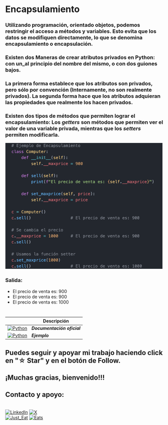# Encapsulamiento

### Utilizando programación, orientado objetos, podemos restringir el acceso a métodos y variables. Esto evita que los datos se modifiquen directamente, lo que se denomina encapsulamiento o encapsulación.

### Existen dos Maneras de crear atributos privados en Python: con un_al principio del nombre del mismo, o con dos guiones bajos.

### La primera forma establece que los atributos son privados, pero sólo por convención (Internamente, no son realmente privados). La segunda forma hace que los atributos adquieran las propiedades que realmente los hacen privados.

### Existen dos tipos de métodos que permiten lograr el encapsulamiento: Los ***getters*** son métodos que permiten ver el valor de una variable privada, mientras que los ***setters*** permiten modificarla.

<img src="../imagenes/8.- Encapcd.png" width="500" height="400">

### Salida:

- El precio de venta es: 900
- El precio de venta es: 900
- El precio de venta es: 1000



#
|  | Descripción |
|-----:|---------------|
| [![Python](https://img.shields.io/badge/python-3670A0?style=for-the-badge&logo=python&logoColor=ffdd54)](https://entrenamiento-python-basico.readthedocs.io/es/3.7/leccion1/index.html#) | ***Documentación oficial*** |
| [![Python](https://img.shields.io/badge/python-3670A0?style=for-the-badge&logo=python&logoColor=ffdd54)](../README.md) | ***Ejemplo*** |

## Puedes seguir y apoyar mi trabajo haciendo click en "☆ Star" y en el botón de Follow.
## ¡Muchas gracias, bienvenido!!!

## Contacto y apoyo:

<br>[![LinkedIn](https://img.shields.io/badge/Oscar_Florin-0077B5?style=for-the-badge&logo=linkedin&logoColor=white&labelColor=101010)](https://www.linkedin.com/in/oscarflorincontreras)
[![X](https://img.shields.io/badge/DevozzCloud-%23000000.svg?style=for-the-badge&logo=X&logoColor=white)](https://twitter.com/DevozzCloud)</br>
[![Just_Eat](https://img.shields.io/badge/🌮_Donaciones_para_tacos-7A1FA2?style=for-the-badge&logo=)](https://paypal.me/OscarFlorin?country.x=MX&locale.x=es_XC)
[![Eats](https://img.shields.io/badge/🐈_Donaciones_para_gatos-black?style=for-the-badge&logo=)](https://paypal.me/OscarFlorin?country.x=MX&locale.x=es_XC)